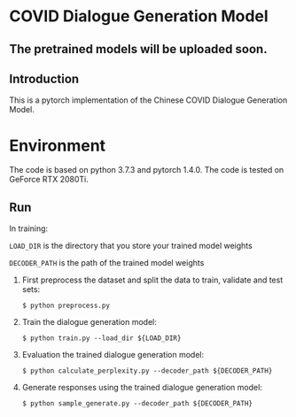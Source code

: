 # COVID Dialogue Generation Model

## The pretrained models will be uploaded soon.

## Introduction

This is a pytorch implementation of the Chinese COVID Dialogue Generation Model.

# Environment

The code is based on python 3.7.3 and pytorch 1.4.0. The code is tested on GeForce RTX 2080Ti.

## Run

In training:

`LOAD_DIR` is the directory that you store your trained model weights

`DECODER_PATH` is the path of the trained model weights

1. First preprocess the dataset and split the data to train, validate and test sets:

   ```shell
   $ python preprocess.py
   ```

2. Train the dialogue generation model:

   ``` shell
   $ python train.py --load_dir ${LOAD_DIR}
   ```

3. Evaluation the trained dialogue generation model:

   ```shell
   $ python calculate_perplexity.py --decoder_path ${DECODER_PATH}
   ```

4. Generate responses using the trained dialogue generation model:

   ```shell
   $ python sample_generate.py --decoder_path ${DECODER_PATH}
   ```




